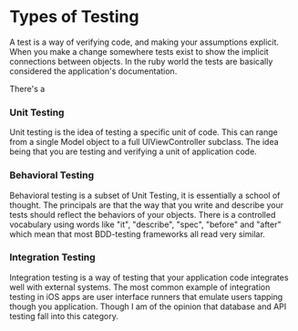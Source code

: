 # Types of Testing

A test is a way of verifying code, and making your assumptions explicit. When you make a change somewhere tests exist to show the implicit connections between objects. In the ruby world the tests are basically considered the application's documentation.

There's a

### Unit Testing

Unit testing is the idea of testing a specific unit of code. This can range from a single Model object to a full UIViewController subclass. The idea being that you are testing and verifying a unit of application code.

### Behavioral Testing

Behavioral testing is a subset of Unit Testing, it is essentially a school of thought. The principals are that the way that you write and describe your tests should reflect the behaviors of your objects. There is a controlled vocabulary using words like "it", "describe", "spec", "before" and "after" which mean that most BDD-testing frameworks all read very similar.

### Integration Testing

Integration testing is a way of testing that your application code integrates well with external systems. The most common example of integration testing in iOS apps are user interface runners that emulate users tapping though you application. Though I am of the opinion that database and API testing fall into this category.
